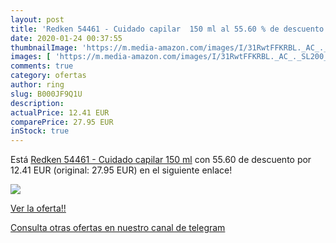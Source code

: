 ```yaml
---
layout: post
title: 'Redken 54461 - Cuidado capilar  150 ml al 55.60 % de descuento'
date: 2020-01-24 00:37:55
thumbnailImage: 'https://m.media-amazon.com/images/I/31RwtFFKRBL._AC_._SL200_.jpg'
images: [ 'https://m.media-amazon.com/images/I/31RwtFFKRBL._AC_._SL200_.jpg' ]
comments: true
category: ofertas
author: ring
slug: B000JF9Q1U
description:
actualPrice: 12.41 EUR
comparePrice: 27.95 EUR
inStock: true
---
```


Está [Redken 54461 - Cuidado capilar  150 ml](https://www.amazon.com/dp/B000JF9Q1U/?tag=redken08-20) con 55.60 de descuento por 12.41 EUR (original: 27.95 EUR) en el siguiente enlace!

[![](https://m.media-amazon.com/images/I/31RwtFFKRBL._AC_._SL200_.jpg)](https://www.amazon.com/dp/B000JF9Q1U/?tag=redken08-20)

[Ver la oferta!!](https://www.amazon.com/dp/B000JF9Q1U/?tag=redken08-20)

[Consulta otras ofertas en nuestro canal de telegram](https://t.me/s/ofertas25)
